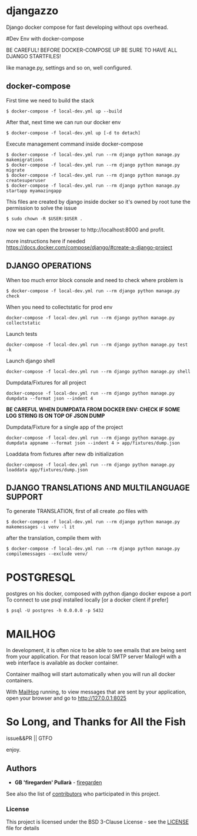# djangazzo
Django docker compose for fast developing without ops overhead.

#Dev Env with docker-compose

BE CAREFUL! BEFORE DOCKER-COMPOSE UP BE SURE TO HAVE ALL DJANGO STARTFILES!

like manage.py, settings and so on, well configured.

## docker-compose

First time we need to build the stack

```console
$ docker-compose -f local-dev.yml up --build
```

After that, next time we can run our docker env

```console
$ docker-compose -f local-dev.yml up [-d to detach]
```

Execute management command inside docker-compose

```console
$ docker-compose -f local-dev.yml run --rm django python manage.py makemigrations
$ docker-compose -f local-dev.yml run --rm django python manage.py migrate
$ docker-compose -f local-dev.yml run --rm django python manage.py createsuperuser
$ docker-compose -f local-dev.yml run --rm django python manage.py startapp myamazingapp
```

This files are created by django inside docker so it's owned by root
tune the permission to solve the issue

```console
$ sudo chown -R $USER:$USER .
```

now we can open the browser to http://localhost:8000 and profit.

more instructions here if needed
https://docs.docker.com/compose/django/#create-a-django-project

## DJANGO OPERATIONS

When too much error block console and need to check where problem is
```console
$ docker-compose -f local-dev.yml run --rm django python manage.py check
```

When you need to collectstatic for prod env
```console
docker-compose -f local-dev.yml run --rm django python manage.py collectstatic
```

Launch tests
```console
docker-compose -f local-dev.yml run --rm django python manage.py test -k
```

Launch django shell
```console
docker-compose -f local-dev.yml run --rm django python manage.py shell
```

Dumpdata/Fixtures for all project
```console
docker-compose -f local-dev.yml run --rm django python manage.py dumpdata --format json --indent 4
```

**BE CAREFUL WHEN DUMPDATA FROM DOCKER ENV: CHECK IF SOME LOG STRING IS ON TOP OF JSON DUMP**

Dumpdata/Fixture for a single app of the project
```console
docker-compose -f local-dev.yml run --rm django python manage.py dumpdata appname --format json --indent 4 > app/fixtures/dump.json
```

Loaddata from fixtures after new db initialization
```console
docker-compose -f local-dev.yml run --rm django python manage.py loaddata app/fixtures/dump.json
```

## DJANGO TRANSLATIONS AND MULTILANGUAGE SUPPORT
To generate TRANSLATION, first of all create .po files with
```console
$ docker-compose -f local-dev.yml run --rm django python manage.py makemessages -i venv -l it
```

after the translation, compile them with

```console
$ docker-compose -f local-dev.yml run --rm django python manage.py compilemessages --exclude venv/
```

# POSTGRESQL

postgres on his docker, composed with python django docker expose a port
To connect to use psql installed locally [or a docker client if prefer]

```console
$ psql -U postgres -h 0.0.0.0 -p 5432
```

# MAILHOG

In development, it is often nice to be able to see emails that are being sent from your application. For that reason local SMTP server MailogH with a web interface is available as docker container.

Container mailhog will start automatically when you will run all docker containers.

With [MailHog](https://github.com/mailhog/MailHog) running, to view messages that are sent by your application, open your browser and go to http://127.0.0.1:8025


# So Long, and Thanks for All the Fish

issue&&PR || GTFO

enjoy.

## **Authors**

* **GB 'firegarden' Pullarà** - [firegarden](https://firegarden.co)

See also the list of [contributors](https://github.com/gionniboy/howisresolved/contributors) who participated in this project.


### **License**
This project is licensed under the BSD 3-Clause License - see the [LICENSE](LICENSE) file for details
